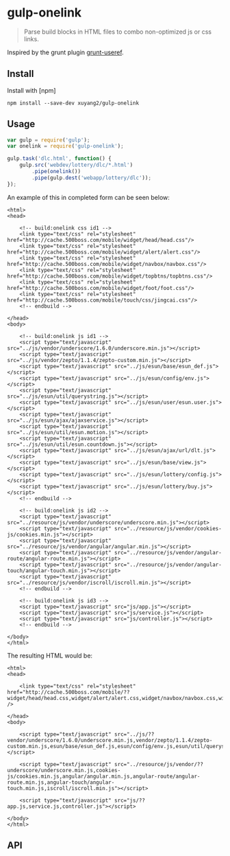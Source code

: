 # gulp-onelink

> Parse build blocks in HTML files to combo non-optimized js or css links.

Inspired by the grunt plugin [grunt-useref](https://github.com/pajtai/grunt-useref).


## Install

Install with [npm]

```
npm install --save-dev xuyang2/gulp-onelink
```


## Usage

```js
var gulp = require('gulp');
var onelink = require('gulp-onelink');

gulp.task('dlc.html', function() {
    gulp.src('webdev/lottery/dlc/*.html')
        .pipe(onelink())
        .pipe(gulp.dest('webapp/lottery/dlc'));
});
```


An example of this in completed form can be seen below:

    <html>
    <head>

        <!-- build:onelink css id1 -->
        <link type="text/css" rel="stylesheet" href="http://cache.500boss.com/mobile/widget/head/head.css"/>
        <link type="text/css" rel="stylesheet" href="http://cache.500boss.com/mobile/widget/alert/alert.css"/>
        <link type="text/css" rel="stylesheet" href="http://cache.500boss.com/mobile/widget/navbox/navbox.css"/>
        <link type="text/css" rel="stylesheet" href="http://cache.500boss.com/mobile/widget/topbtns/topbtns.css"/>
        <link type="text/css" rel="stylesheet" href="http://cache.500boss.com/mobile/widget/foot/foot.css"/>
        <link type="text/css" rel="stylesheet" href="http://cache.500boss.com/mobile/touch/css/jingcai.css"/>
        <!-- endbuild -->

    </head>
    <body>

        <!-- build:onelink js id1 -->
        <script type="text/javascript" src="../js/vendor/underscore/1.6.0/underscore.min.js"></script>
        <script type="text/javascript" src="../js/vendor/zepto/1.1.4/zepto-custom.min.js"></script>
        <script type="text/javascript" src="../js/esun/base/esun_def.js"></script>
        <script type="text/javascript" src="../js/esun/config/env.js"></script>
        <script type="text/javascript" src="../js/esun/util/querystring.js"></script>
        <script type="text/javascript" src="../js/esun/user/esun.user.js"></script>
        <script type="text/javascript" src="../js/esun/ajax/ajaxservice.js"></script>
        <script type="text/javascript" src="../js/esun/util/esun.motion.js"></script>
        <script type="text/javascript" src="../js/esun/util/esun.countdown.js"></script>
        <script type="text/javascript" src="../js/esun/ajax/url/dlt.js"></script>
        <script type="text/javascript" src="../js/esun/base/view.js"></script>
        <script type="text/javascript" src="../js/esun/lottery/config.js"></script>
        <script type="text/javascript" src="../js/esun/lottery/buy.js"></script>
        <!-- endbuild -->

        <!-- build:onelink js id2 -->
        <script type="text/javascript" src="../resource/js/vendor/underscore/underscore.min.js"></script>
        <script type="text/javascript" src="../resource/js/vendor/cookies-js/cookies.min.js"></script>
        <script type="text/javascript" src="../resource/js/vendor/angular/angular.min.js"></script>
        <script type="text/javascript" src="../resource/js/vendor/angular-route/angular-route.min.js"></script>
        <script type="text/javascript" src="../resource/js/vendor/angular-touch/angular-touch.min.js"></script>
        <script type="text/javascript" src="../resource/js/vendor/iscroll/iscroll.min.js"></script>
        <!-- endbuild -->

        <!-- build:onelink js id3 -->
        <script type="text/javascript" src="js/app.js"></script>
        <script type="text/javascript" src="js/service.js"></script>
        <script type="text/javascript" src="js/controller.js"></script>
        <!-- endbuild -->

    </body>
    </html>



The resulting HTML would be:

    <html>
    <head>

        <link type="text/css" rel="stylesheet" href="http://cache.500boss.com/mobile/??widget/head/head.css,widget/alert/alert.css,widget/navbox/navbox.css,widget/topbtns/topbtns.css,widget/foot/foot.css,touch/css/jingcai.css" />

    </head>
    <body>

        <script type="text/javascript" src="../js/??vendor/underscore/1.6.0/underscore.min.js,vendor/zepto/1.1.4/zepto-custom.min.js,esun/base/esun_def.js,esun/config/env.js,esun/util/querystring.js,esun/user/esun.user.js,esun/ajax/ajaxservice.js,esun/util/esun.motion.js,esun/util/esun.countdown.js,esun/ajax/url/dlt.js,esun/base/view.js,esun/lottery/config.js,esun/lottery/buy.js"></script>

        <script type="text/javascript" src="../resource/js/vendor/??underscore/underscore.min.js,cookies-js/cookies.min.js,angular/angular.min.js,angular-route/angular-route.min.js,angular-touch/angular-touch.min.js,iscroll/iscroll.min.js"></script>

        <script type="text/javascript" src="js/??app.js,service.js,controller.js"></script>

    </body>
    </html>


## API